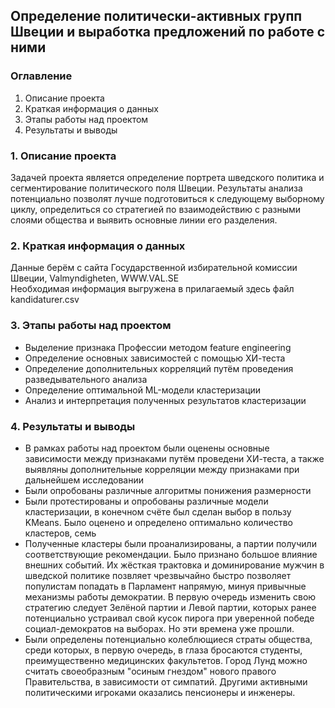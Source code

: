 ## Определение политически-активных групп Швеции и выработка предложений по работе с ними
### Оглавление
1. Описание проекта
2. Краткая информация о данных
3. Этапы работы над проектом
4. Результаты и выводы

### 1. Описание проекта
Задачей проекта является определение портрета шведского политика и сегментирование политического поля Швеции. Результаты анализа потенциально позволят лучше подготовиться к следующему выборному циклу, определиться со стратегией по взаимодействию с разными слоями общества и выявить основные линии его разделения.

### 2. Краткая информация о данных
Данные берём с сайта Государственной избирательной комиссии Швеции, Valmyndigheten, WWW.VAL.SE </br> 
Необходимая информация выгружена в прилагаемый здесь файл kandidaturer.csv

### 3. Этапы работы над проектом
* Выделение признака Профессии методом feature engineering
* Определение основных зависимостей с помощью ХИ-теста
* Определение дополнительных корреляций путём проведения разведывательного анализа
* Определение оптимальной ML-модели кластеризации
* Анализ и интерпретация полученных результатов кластеризации

### 4. Результаты и выводы
* В рамках работы над проектом были оценены основные зависимости между признаками путём проведени ХИ-теста, а также выявляны дополнительные корреляции между признаками при дальнейшем исследовании
* Были опробованы различные алгоритмы понижения размерности
* Были протестированы и опробованы различные модели кластеризации, в конечном счёте был сделан выбор в пользу KMeans. Было оценено и определено оптимально количество кластеров, семь
* Полученные кластеры были проанализированы, а партии получили соответствующие рекомендации. Было признано большое влияние внешних событий. Их жёсткая трактовка и доминирование мужчин в шведской политике позвляет чрезвычайно быстро  позволяет популистам попадать в Парламент напрямую, минуя привычные механизмы работы демократии. В первую очередь изменить свою стратегию следует Зелёной партии и Левой партии, которых ранее потенциально устраивал свой кусок пирога при уверенной победе социал-демократов на выборах. Но эти времена уже прошли. 
* Были определены потенциально колеблющиеся страты общества, среди которых, в первую очередь, в глаза бросаются студенты, преимущественно медицинских факультетов. Город Лунд можно считать своеобразным "осиным гнездом" нового правого Правительства, в зависимости от симпатий. Другими активными политическими игроками оказались пенсионеры и инженеры.

